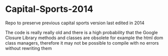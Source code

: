 # Capital-Sports-2014
Repo to preserve previous capital sports version last edited in 2014

The code is really really old and there is a high probability that the Google Closure Library methods 
and classes are obsolete for example the html dom class managers, 
therefore it may not be possible to compile with no errors without rewriting them
